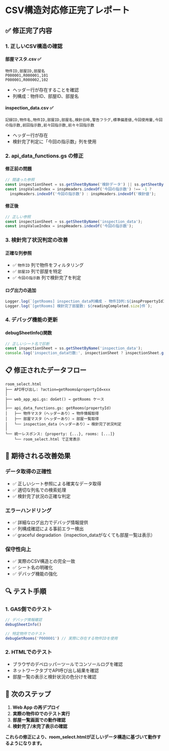 # CSV構造対応修正完了レポート

## ✅ **修正完了内容**

### **1. 正しいCSV構造の確認**

#### **部屋マスタ.csv** ✅
```csv
物件ID,部屋ID,部屋名
P000001,R000001,101
P000001,R000002,102
```
- ヘッダー行が存在することを確認
- 列構成：物件ID、部屋ID、部屋名

#### **inspection_data.csv** ✅
```csv
記録ID,物件名,物件ID,部屋ID,部屋名,検針日時,警告フラグ,標準偏差値,今回使用量,今回の指示数,前回指示数,前々回指示数,前々々回指示数
```
- ヘッダー行が存在
- 検針完了判定に「今回の指示数」列を使用

### **2. api_data_functions.gs の修正**

#### **修正前の問題**
```javascript
// 間違った参照
const inspectionSheet = ss.getSheetByName('検針データ') || ss.getSheetByName('inspection_data');
const inspValueIndex = inspHeaders.indexOf('今回の指示数') !== -1 ? 
  inspHeaders.indexOf('今回の指示数') : inspHeaders.indexOf('検針値');
```

#### **修正後**
```javascript
// 正しい参照
const inspectionSheet = ss.getSheetByName('inspection_data');
const inspValueIndex = inspHeaders.indexOf('今回の指示数');
```

### **3. 検針完了状況判定の改善**

#### **正確な列参照**
- ✅ `物件ID` 列で物件をフィルタリング
- ✅ `部屋ID` 列で部屋を特定  
- ✅ `今回の指示数` 列で検針完了を判定

#### **ログ出力の追加**
```javascript
Logger.log(`[getRooms] inspection_data列構成 - 物件ID列:${inspPropertyIdIndex}, 部屋ID列:${inspRoomIdIndex}, 今回の指示数列:${inspValueIndex}`);
Logger.log(`[getRooms] 検針完了部屋数: ${readingCompleted.size}件`);
```

### **4. デバッグ機能の更新**

#### **debugSheetInfo()関数**
```javascript
// 正しいシート名で診断
const inspectionSheet = ss.getSheetByName('inspection_data');
console.log('inspection_data行数:', inspectionSheet ? inspectionSheet.getLastRow() : 'シートなし');
```

## 📋 **修正されたデータフロー**

```
room_select.html
├── API呼び出し: ?action=getRooms&propertyId=xxx
│
├── web_app_api.gs: doGet() → getRooms ケース
│
├── api_data_functions.gs: getRooms(propertyId)
│   ├── 物件マスタ（ヘッダーあり）→ 物件情報取得
│   ├── 部屋マスタ（ヘッダーあり）→ 部屋一覧取得
│   └── inspection_data（ヘッダーあり）→ 検針完了状況判定
│
└── 統一レスポンス: {property: {...}, rooms: [...]}
    └── room_select.html で正常表示
```

## 🎯 **期待される改善効果**

### **データ取得の正確性**
- ✅ 正しいシート参照による確実なデータ取得
- ✅ 適切な列名での検索処理
- ✅ 検針完了状況の正確な判定

### **エラーハンドリング**
- ✅ 詳細なログ出力でデバッグ情報提供
- ✅ 列構成確認による事前エラー検出
- ✅ graceful degradation（inspection_dataがなくても部屋一覧は表示）

### **保守性向上**
- ✅ 実際のCSV構造との完全一致
- ✅ シート名の明確化
- ✅ デバッグ機能の強化

## 🔍 **テスト手順**

### **1. GAS側でのテスト**
```javascript
// デバッグ情報確認
debugSheetInfo()

// 特定物件でのテスト
debugGetRooms('P000001') // 実際に存在する物件IDを使用
```

### **2. HTMLでのテスト**
- ブラウザのデベロッパーツールでコンソールログを確認
- ネットワークタブでAPI呼び出し結果を確認
- 部屋一覧の表示と検針状況の色分けを確認

## 🚀 **次のステップ**

1. **Web App の再デプロイ**
2. **実際の物件IDでのテスト実行**
3. **部屋一覧画面での動作確認**
4. **検針完了/未完了表示の確認**

**これらの修正により、room_select.htmlが正しいデータ構造に基づいて動作するようになります。**
